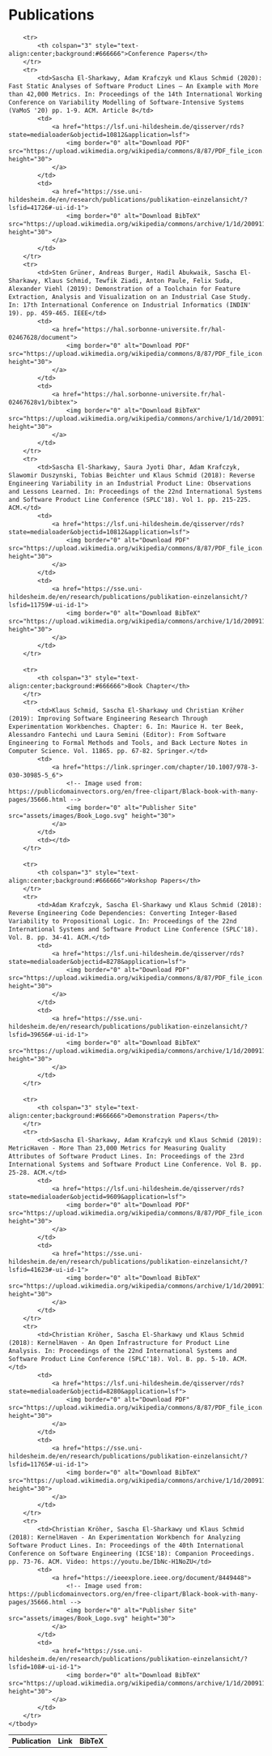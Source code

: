 # Publications
<table>
	<tbody>
		<tr>
			<th>Publication</th>
			<th>Link</th>
			<th>BibTeX</th>
		</tr>
		
		<tr>
			<th colspan="3" style="text-align:center;background:#666666">Conference Papers</th>
		</tr>
		<tr>
			<td>Sascha El-Sharkawy, Adam Krafczyk und Klaus Schmid (2020): Fast Static Analyses of Software Product Lines – An Example with More than 42,000 Metrics. In: Proceedings of the 14th International Working Conference on Variability Modelling of Software-Intensive Systems (VaMoS '20) pp. 1-9. ACM. Article 8</td>
			<td>
				<a href="https://lsf.uni-hildesheim.de/qisserver/rds?state=medialoader&objectid=10812&application=lsf">
					<img border="0" alt="Download PDF" src="https://upload.wikimedia.org/wikipedia/commons/8/87/PDF_file_icon.svg" height="30">
				</a>
		    </td>
			<td>
				<a href="https://sse.uni-hildesheim.de/en/research/publications/publikation-einzelansicht/?lsfid=41726#-ui-id-1">
					<img border="0" alt="Download BibTeX" src="https://upload.wikimedia.org/wikipedia/commons/archive/1/1d/20091129153238%21P_literature.svg" height="30">
				</a>
			</td>
		</tr>
		<tr>
			<td>Sten Grüner, Andreas Burger, Hadil Abukwaik, Sascha El-Sharkawy, Klaus Schmid, Tewfik Ziadi, Anton Paule, Felix Suda, Alexander Viehl (2019): Demonstration of a Toolchain for Feature Extraction, Analysis and Visualization on an Industrial Case Study. In: 17th International Conference on Industrial Informatics (INDIN' 19). pp. 459-465. IEEE</td>
			<td>
				<a href="https://hal.sorbonne-universite.fr/hal-02467628/document">
					<img border="0" alt="Download PDF" src="https://upload.wikimedia.org/wikipedia/commons/8/87/PDF_file_icon.svg" height="30">
				</a>
		    </td>
			<td>
				<a href="https://hal.sorbonne-universite.fr/hal-02467628v1/bibtex">
					<img border="0" alt="Download BibTeX" src="https://upload.wikimedia.org/wikipedia/commons/archive/1/1d/20091129153238%21P_literature.svg" height="30">
				</a>
			</td>
		</tr>
		<tr>
			<td>Sascha El-Sharkawy, Saura Jyoti Dhar, Adam Krafczyk, Slawomir Duszynski, Tobias Beichter und Klaus Schmid (2018): Reverse Engineering Variability in an Industrial Product Line: Observations and Lessons Learned. In: Proceedings of the 22nd International Systems and Software Product Line Conference (SPLC'18). Vol 1. pp. 215-225. ACM.</td>
			<td>
				<a href="https://lsf.uni-hildesheim.de/qisserver/rds?state=medialoader&objectid=10812&application=lsf">
					<img border="0" alt="Download PDF" src="https://upload.wikimedia.org/wikipedia/commons/8/87/PDF_file_icon.svg" height="30">
				</a>
		    </td>
			<td>
				<a href="https://sse.uni-hildesheim.de/en/research/publications/publikation-einzelansicht/?lsfid=11759#-ui-id-1">
					<img border="0" alt="Download BibTeX" src="https://upload.wikimedia.org/wikipedia/commons/archive/1/1d/20091129153238%21P_literature.svg" height="30">
				</a>
			</td>
		</tr>
		
		<tr>
			<th colspan="3" style="text-align:center;background:#666666">Book Chapter</th>
		</tr>
		<tr>
			<td>Klaus Schmid, Sascha El-Sharkawy und Christian Kröher (2019): Improving Software Engineering Research Through Experimentation Workbenches. Chapter: 6. In: Maurice H. ter Beek, Alessandro Fantechi und Laura Semini (Editor): From Software Engineering to Formal Methods and Tools, and Back Lecture Notes in Computer Science. Vol. 11865. pp. 67-82. Springer.</td>
			<td>
				<a href="https://link.springer.com/chapter/10.1007/978-3-030-30985-5_6">
				    <!-- Image used from: https://publicdomainvectors.org/en/free-clipart/Black-book-with-many-pages/35666.html -->
					<img border="0" alt="Publisher Site" src="assets/images/Book_Logo.svg" height="30">
				</a>
		    </td>
		    <td></td>
		</tr>
		
		<tr>
			<th colspan="3" style="text-align:center;background:#666666">Workshop Papers</th>
		</tr>
		<tr>
			<td>Adam Krafczyk, Sascha El-Sharkawy und Klaus Schmid (2018): Reverse Engineering Code Dependencies: Converting Integer-Based Variability to Propositional Logic. In: Proceedings of the 22nd International Systems and Software Product Line Conference (SPLC'18). Vol. B. pp. 34-41. ACM.</td>
			<td>
				<a href="https://lsf.uni-hildesheim.de/qisserver/rds?state=medialoader&objectid=8278&application=lsf">
					<img border="0" alt="Download PDF" src="https://upload.wikimedia.org/wikipedia/commons/8/87/PDF_file_icon.svg" height="30">
				</a>
			</td>
			<td>
				<a href="https://sse.uni-hildesheim.de/en/research/publications/publikation-einzelansicht/?lsfid=39656#-ui-id-1">
					<img border="0" alt="Download BibTeX" src="https://upload.wikimedia.org/wikipedia/commons/archive/1/1d/20091129153238%21P_literature.svg" height="30">
				</a>
			</td>
		</tr>
		
		<tr>
			<th colspan="3" style="text-align:center;background:#666666">Demonstration Papers</th>
		</tr>
		<tr>
			<td>Sascha El-Sharkawy, Adam Krafczyk und Klaus Schmid (2019): MetricHaven - More Than 23,000 Metrics for Measuring Quality Attributes of Software Product Lines. In: Proceedings of the 23rd International Systems and Software Product Line Conference. Vol B. pp. 25-28. ACM.</td>
			<td>
				<a href="https://lsf.uni-hildesheim.de/qisserver/rds?state=medialoader&objectid=9609&application=lsf">
					<img border="0" alt="Download PDF" src="https://upload.wikimedia.org/wikipedia/commons/8/87/PDF_file_icon.svg" height="30">
				</a>
			</td>
			<td>
				<a href="https://sse.uni-hildesheim.de/en/research/publications/publikation-einzelansicht/?lsfid=41623#-ui-id-1">
					<img border="0" alt="Download BibTeX" src="https://upload.wikimedia.org/wikipedia/commons/archive/1/1d/20091129153238%21P_literature.svg" height="30">
				</a>
			</td>
		</tr>
		<tr>
			<td>Christian Kröher, Sascha El-Sharkawy und Klaus Schmid (2018): KernelHaven - An Open Infrastructure for Product Line Analysis. In: Proceedings of the 22nd International Systems and Software Product Line Conference (SPLC'18). Vol. B. pp. 5-10. ACM.</td>
			<td>
				<a href="https://lsf.uni-hildesheim.de/qisserver/rds?state=medialoader&objectid=8280&application=lsf">
					<img border="0" alt="Download PDF" src="https://upload.wikimedia.org/wikipedia/commons/8/87/PDF_file_icon.svg" height="30">
				</a>
			</td>
			<td>
				<a href="https://sse.uni-hildesheim.de/en/research/publications/publikation-einzelansicht/?lsfid=11765#-ui-id-1">
					<img border="0" alt="Download BibTeX" src="https://upload.wikimedia.org/wikipedia/commons/archive/1/1d/20091129153238%21P_literature.svg" height="30">
				</a>
			</td>
		</tr>
		<tr>
			<td>Christian Kröher, Sascha El-Sharkawy und Klaus Schmid (2018): KernelHaven - An Experimentation Workbench for Analyzing Software Product Lines. In: Proceedings of the 40th International Conference on Software Engineering (ICSE'18): Companion Proceedings. pp. 73-76. ACM. Video: https://youtu.be/IbNc-H1NoZU</td>
			<td>
				<a href="https://ieeexplore.ieee.org/document/8449448">
				    <!-- Image used from: https://publicdomainvectors.org/en/free-clipart/Black-book-with-many-pages/35666.html -->
					<img border="0" alt="Publisher Site" src="assets/images/Book_Logo.svg" height="30">
				</a>
			</td>
			<td>
				<a href="https://sse.uni-hildesheim.de/en/research/publications/publikation-einzelansicht/?lsfid=108#-ui-id-1">
					<img border="0" alt="Download BibTeX" src="https://upload.wikimedia.org/wikipedia/commons/archive/1/1d/20091129153238%21P_literature.svg" height="30">
				</a>
			</td>
		</tr>
	</tbody>
</table>